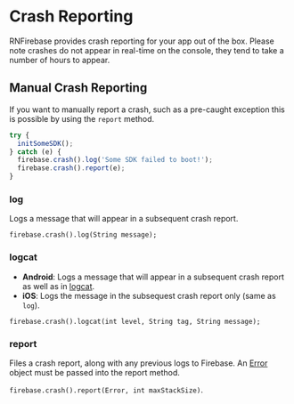 # Crash Reporting

RNFirebase provides crash reporting for your app out of the box. Please note crashes do not appear in real-time on the console, they tend to take a number of hours to appear.

## Manual Crash Reporting

If you want to manually report a crash, such as a pre-caught exception this is possible by using the `report` method. 

```javascript
try {
  initSomeSDK();
} catch (e) {
  firebase.crash().log('Some SDK failed to boot!');
  firebase.crash().report(e);
}
```

### log

Logs a message that will appear in a subsequent crash report.

`firebase.crash().log(String message);`

### logcat

- **Android**: Logs a message that will appear in a subsequent crash report as well as in [logcat](https://developer.android.com/studio/command-line/logcat.html).
- **iOS**: Logs the message in the subsequest crash report only (same as `log`).

`firebase.crash().logcat(int level, String tag, String message);`

### report

Files a crash report, along with any previous logs to Firebase. An [Error](https://developer.mozilla.org/en-US/docs/Web/JavaScript/Reference/Global_Objects/Error) object must be passed into the report method.

`firebase.crash().report(Error, int maxStackSize)`.
